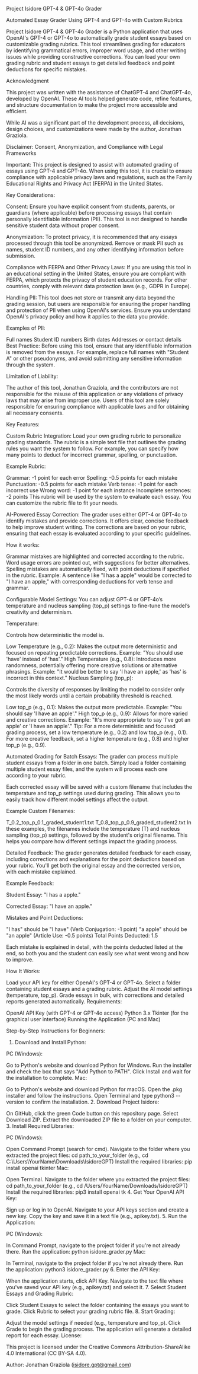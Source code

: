 Project Isidore GPT-4 & GPT-4o Grader

Automated Essay Grader Using GPT-4 and GPT-4o with Custom Rubrics

Project Isidore GPT-4 & GPT-4o Grader is a Python application that uses OpenAI's GPT-4 or GPT-4o to automatically grade student essays based on customizable grading rubrics. This tool streamlines grading for educators by identifying grammatical errors, improper word usage, and other writing issues while providing constructive corrections. You can load your own grading rubric and student essays to get detailed feedback and point deductions for specific mistakes.

Acknowledgment

This project was written with the assistance of ChatGPT-4 and ChatGPT-4o, developed by OpenAI. These AI tools helped generate code, refine features, and structure documentation to make the project more accessible and efficient.

While AI was a significant part of the development process, all decisions, design choices, and customizations were made by the author, Jonathan Graziola.

Disclaimer: Consent, Anonymization, and Compliance with Legal Frameworks

Important: This project is designed to assist with automated grading of essays using GPT-4 and GPT-4o. When using this tool, it is crucial to ensure compliance with applicable privacy laws and regulations, such as the Family Educational Rights and Privacy Act (FERPA) in the United States.

Key Considerations:

Consent: Ensure you have explicit consent from students, parents, or guardians (where applicable) before processing essays that contain personally identifiable information (PII). This tool is not designed to handle sensitive student data without proper consent.

Anonymization: To protect privacy, it is recommended that any essays processed through this tool be anonymized. Remove or mask PII such as names, student ID numbers, and any other identifying information before submission.

Compliance with FERPA and Other Privacy Laws: If you are using this tool in an educational setting in the United States, ensure you are compliant with FERPA, which protects the privacy of student education records. For other countries, comply with relevant data protection laws (e.g., GDPR in Europe).

Handling PII: This tool does not store or transmit any data beyond the grading session, but users are responsible for ensuring the proper handling and protection of PII when using OpenAI's services. Ensure you understand OpenAI's privacy policy and how it applies to the data you provide.

Examples of PII:

Full names
Student ID numbers
Birth dates
Addresses or contact details
Best Practice: Before using this tool, ensure that any identifiable information is removed from the essays. For example, replace full names with "Student A" or other pseudonyms, and avoid submitting any sensitive information through the system.

Limitation of Liability:

The author of this tool, Jonathan Graziola, and the contributors are not responsible for the misuse of this application or any violations of privacy laws that may arise from improper use. Users of this tool are solely responsible for ensuring compliance with applicable laws and for obtaining all necessary consents.

Key Features:

Custom Rubric Integration:
Load your own grading rubric to personalize grading standards. The rubric is a simple text file that outlines the grading rules you want the system to follow. For example, you can specify how many points to deduct for incorrect grammar, spelling, or punctuation.

Example Rubric:

Grammar: -1 point for each error
Spelling: -0.5 points for each mistake
Punctuation: -0.5 points for each mistake
Verb tense: -1 point for each incorrect use
Wrong word: -1 point for each instance
Incomplete sentences: -2 points
This rubric will be used by the system to evaluate each essay. You can customize the rubric file to fit your needs.

AI-Powered Essay Correction:
The grader uses either GPT-4 or GPT-4o to identify mistakes and provide corrections. It offers clear, concise feedback to help improve student writing. The corrections are based on your rubric, ensuring that each essay is evaluated according to your specific guidelines.

How it works:

Grammar mistakes are highlighted and corrected according to the rubric.
Word usage errors are pointed out, with suggestions for better alternatives.
Spelling mistakes are automatically fixed, with point deductions if specified in the rubric.
Example: A sentence like "I has a apple" would be corrected to "I have an apple," with corresponding deductions for verb tense and grammar.

Configurable Model Settings:
You can adjust GPT-4 or GPT-4o’s temperature and nucleus sampling (top_p) settings to fine-tune the model’s creativity and determinism.

Temperature:

Controls how deterministic the model is.

Low Temperature (e.g., 0.2): Makes the output more deterministic and focused on repeating predictable corrections.
Example: "You should use 'have' instead of 'has'."
High Temperature (e.g., 0.8): Introduces more randomness, potentially offering more creative solutions or alternative phrasings.
Example: "It would be better to say 'I have an apple,' as 'has' is incorrect in this context."
Nucleus Sampling (top_p):

Controls the diversity of responses by limiting the model to consider only the most likely words until a certain probability threshold is reached.

Low top_p (e.g., 0.1): Makes the output more predictable.
Example: "You should say 'I have an apple'."
High top_p (e.g., 0.9): Allows for more varied and creative corrections.
Example: "It's more appropriate to say 'I've got an apple' or 'I have an apple'."
Tip: For a more deterministic and focused grading process, set a low temperature (e.g., 0.2) and low top_p (e.g., 0.1). For more creative feedback, set a higher temperature (e.g., 0.8) and higher top_p (e.g., 0.9).

Automated Grading for Batch Essays:
The grader can process multiple student essays from a folder in one batch. Simply load a folder containing multiple student essay files, and the system will process each one according to your rubric.

Each corrected essay will be saved with a custom filename that includes the temperature and top_p settings used during grading. This allows you to easily track how different model settings affect the output.

Example Custom Filenames:

T_0.2_top_p_0.1_graded_student1.txt
T_0.8_top_p_0.9_graded_student2.txt
In these examples, the filenames include the temperature (T) and nucleus sampling (top_p) settings, followed by the student's original filename. This helps you compare how different settings impact the grading process.

Detailed Feedback:
The grader generates detailed feedback for each essay, including corrections and explanations for the point deductions based on your rubric. You'll get both the original essay and the corrected version, with each mistake explained.

Example Feedback:

Student Essay:
"I has a apple."

Corrected Essay:
"I have an apple."

Mistakes and Point Deductions:

"I has" should be "I have" (Verb Conjugation: -1 point)
"a apple" should be "an apple" (Article Use: -0.5 points)
Total Points Deducted: 1.5

Each mistake is explained in detail, with the points deducted listed at the end, so both you and the student can easily see what went wrong and how to improve.

How It Works:

Load your API key for either OpenAI's GPT-4 or GPT-4o.
Select a folder containing student essays and a grading rubric.
Adjust the AI model settings (temperature, top_p).
Grade essays in bulk, with corrections and detailed reports generated automatically.
Requirements:

OpenAI API Key (with GPT-4 or GPT-4o access)
Python 3.x
Tkinter (for the graphical user interface)
Running the Application (PC and Mac)

Step-by-Step Instructions for Beginners:

1. Download and Install Python:

PC (Windows):

Go to Python's website and download Python for Windows.
Run the installer and check the box that says "Add Python to PATH".
Click Install and wait for the installation to complete.
Mac:

Go to Python's website and download Python for macOS.
Open the .pkg installer and follow the instructions.
Open Terminal and type python3 --version to confirm the installation.
2. Download Project Isidore:

On GitHub, click the green Code button on this repository page.
Select Download ZIP.
Extract the downloaded ZIP file to a folder on your computer.
3. Install Required Libraries:

PC (Windows):

Open Command Prompt (search for cmd).
Navigate to the folder where you extracted the project files:
cd path_to_your_folder
(e.g., cd C:\Users\YourName\Downloads\IsidoreGPT)
Install the required libraries:
pip install openai tkinter
Mac:

Open Terminal.
Navigate to the folder where you extracted the project files:
cd path_to_your_folder
(e.g., cd /Users/YourName/Downloads/IsidoreGPT)
Install the required libraries:
pip3 install openai tk
4. Get Your OpenAI API Key:

Sign up or log in to OpenAI.
Navigate to your API keys section and create a new key.
Copy the key and save it in a text file (e.g., apikey.txt).
5. Run the Application:

PC (Windows):

In Command Prompt, navigate to the project folder if you're not already there.
Run the application:
python isidore_grader.py
Mac:

In Terminal, navigate to the project folder if you're not already there.
Run the application:
python3 isidore_grader.py
6. Enter the API Key:

When the application starts, click API Key.
Navigate to the text file where you've saved your API key (e.g., apikey.txt) and select it.
7. Select Student Essays and Grading Rubric:

Click Student Essays to select the folder containing the essays you want to grade.
Click Rubric to select your grading rubric file.
8. Start Grading:

Adjust the model settings if needed (e.g., temperature and top_p).
Click Grade to begin the grading process. The application will generate a detailed report for each essay.
License:

This project is licensed under the Creative Commons Attribution-ShareAlike 4.0 International (CC BY-SA 4.0).

Author: Jonathan Graziola (isidore.gpt@gmail.com)

